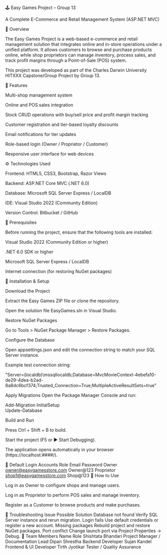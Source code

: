 🕹️ Easy Games Project – Group 13

A Complete E-Commerce and Retail Management System (ASP.NET MVC)

📘 Overview

The Easy Games Project is a web-based e-commerce and retail management solution that integrates online and in-store operations under a unified platform.
It allows customers to browse and purchase products online, while shop proprietors can manage inventory, process sales, and track profit margins through a Point-of-Sale (POS) system.

This project was developed as part of the Charles Darwin University HITXXX Capstone/Group Project by Group 13.

🎯 Features

Multi-shop management system

Online and POS sales integration

Stock CRUD operations with buy/sell price and profit margin tracking

Customer registration and tier-based loyalty discounts

Email notifications for tier updates

Role-based login (Owner / Proprietor / Customer)

Responsive user interface for web devices

⚙️ Technologies Used

Frontend: HTML5, CSS3, Bootstrap, Razor Views

Backend: ASP.NET Core MVC (.NET 6.0)

Database: Microsoft SQL Server Express / LocalDB

IDE: Visual Studio 2022 (Community Edition)

Version Control: Bitbucket / GitHub

🧩 Prerequisites

Before running the project, ensure that the following tools are installed:

Visual Studio 2022 (Community Edition or higher)

.NET 6.0 SDK or higher

Microsoft SQL Server Express / LocalDB

Internet connection (for restoring NuGet packages)

🚀 Installation & Setup

Download the Project

Extract the Easy Games ZIP file or clone the repository.

Open the solution file EasyGames.sln in Visual Studio.

Restore NuGet Packages

Go to Tools > NuGet Package Manager > Restore Packages.

Configure the Database

Open appsettings.json and edit the connection string to match your SQL Server instance.

Example test connection string:

"Server=(localdb)\\mssqllocaldb;Database=MvcMovieContext-4ebefa10-de29-4dea-b2ad-8a8dc6bcf374;Trusted_Connection=True;MultipleActiveResultSets=true"


Apply Migrations
Open the Package Manager Console and run:

Add-Migration InitialSetup  
Update-Database  


Build and Run

Press Ctrl + Shift + B to build.

Start the project (F5 or ▶ Start Debugging).

The application opens automatically in your browser (https://localhost:####/).

🔑 Default Login Accounts
Role	Email	Password
Owner	owner@easygamesstore.com
	Owner@123
Proprietor	shop1@easygamesstore.com
	Shop@123
🧠 How to Use

Log in as Owner to configure shops and manage users.

Log in as Proprietor to perform POS sales and manage inventory.

Register as a Customer to browse products and make purchases.

🧰 Troubleshooting
Issue	Possible Solution
Database not found	Verify SQL Server instance and rerun migration.
Login fails	Use default credentials or register a new account.
Missing packages	Rebuild project and restore NuGet packages.
Port conflict	Change launch port via Project Properties → Debug.
👥 Team Members
Name	Role
Shishtata Bhandari	Project Manager / Documentation Lead
Dipan Shrestha	Backend Developer
Sujan Kandel	Frontend & UI Developer
Tirth Jyotikar	Tester / Quality Assurance
